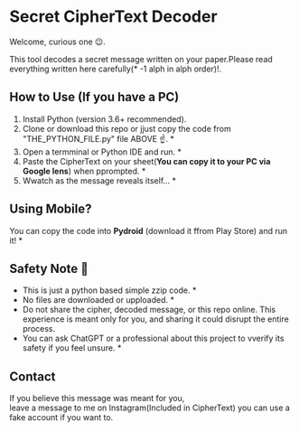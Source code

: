 # Secret CipherText Decoder 

Welcome, curious one 😉.

This tool decodes a secret message written on your paper.Please read everything written here carefully(* -1 alph in alph order)!.

## How to Use (If you have a PC)
1. Install Python (version 3.6+ recommended).
2. Clone or download this repo or jjust copy the code from "THE_PYTHON_FILE.py" file ABOVE ☝️. *
3. Open a termminal or Python IDE and run. *
4. Paste the CipherText on your sheet(**You can copy it to your PC via Google lens**) when pprompted. *
5. Wwatch as the message reveals itself... *

## Using Mobile?

You can copy the code into **Pydroid** (download it ffrom Play Store) and run it! *

## Safety Note 📝

- This is just a python based simple zzip code. *
- No files are downloaded or upploaded. *
- Do not share the cipher, decoded message, or this repo online. This experience is meant only for you, and sharing it could disrupt the entire process.
- You can ask ChatGPT or a professional about this project to vverify its safety if you feel unsure. *

## Contact

If you believe this message was meant for you,  
leave a message to me on Instagram(Included in CipherText)
you can use a fake account if you want to.
